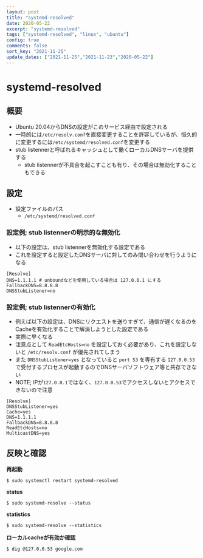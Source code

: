 ```yaml
---
layout: post
title: "systemd-resolved"
date: 2020-05-22
excerpt: "systemd-resolved"
tags: ["systemd-resolved", "linux", "ubuntu"]
config: true
comments: false
sort_key: "2021-11-25"
update_dates: ["2021-11-25","2021-11-23","2020-05-22"]
---
```


# systemd-resolved

## 概要
 - Ubuntu 20.04からDNSの設定がこのサービス経由で設定される
 - 一時的には`/etc/resolv.conf`を直接変更することを許容しているが、恒久的に変更するには`/etc/systemd/resolved.conf`を変更する
 - stub listennerと呼ばれるキャッシュとして働くローカルDNSサーバを提供する
   - stub listennerが不具合を起こすことも有り、その場合は無効化することもできる

## 設定
 - 設定ファイルのパス
   - `/etc/systemd/resolved.conf`

### 設定例; stub listennerの明示的な無効化
 - 以下の設定は、stub listennerを無効化する設定である
 - これを設定すると設定したDNSサーバに対してのみ問い合わせを行うようになる

```config
[Resolve]
DNS=1.1.1.1 # unboundなどを使用している場合は 127.0.0.1 にする
FallbackDNS=8.8.8.8
DNSStubListener=no
```

### 設定例; stub listennerの有効化
 - 例えば以下の設定は、DNSにリクエストを送りすぎて、通信が遅くなるのをCacheを有効化することで解消しようとした設定である  
 - 実際に早くなる  
 - 注意点として `ReadEtcHosts=no` を設定しておく必要があり、これを設定しないと `/etc/resolv.conf` が優先されてしまう  
 - また `DNSStubListener=yes` となっていると `port 53` を専有する `127.0.0.53` で受付するプロセスが起動するのでDNSサーバソフトウェア等と共存できない  
 - NOTE; IPが`127.0.0.1`ではなく、`127.0.0.53`でアクセスしないとアクセスできないので注意  

```config
[Resolve]
DNSStubListener=yes
Cache=yes
DNS=1.1.1.1
FallbackDNS=8.8.8.8
ReadEtcHosts=no
MulticastDNS=yes
```

## 反映と確認

**再起動**  
```console
$ sudo systemctl restart systemd-resolved
```

**status**
```console
$ sudo systemd-resolve --status
```

**statistics**
```console
$ sudo systemd-resolve --statistics
```

**ローカルcacheが有効か確認**  
```console
$ dig @127.0.0.53 google.com
```
